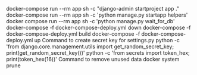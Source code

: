docker-compose run --rm app sh -c "django-admin startproject app ."
docker-compose run --rm app sh -c 'python manage.py startapp helpers'
docker compose run --rm app sh -c 'python manage.py wait_for_db'
docker-compose -f docker-compose-deploy.yml down 
docker-compose -f docker-compose-deploy.yml build
docker-compose -f docker-compose-deploy.yml up
Command to create secret key for settings.py
python -c 'from django.core.management.utils import get_random_secret_key; print(get_random_secret_key())'
python -c 'from secrets import token_hex; print(token_hex(16))'
Command to remove unused data
docker system prune
